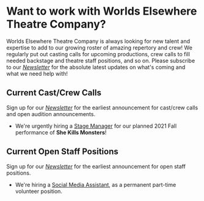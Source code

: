 # Want to work with Worlds Elsewhere Theatre Company?

Worlds Elsewhere Theatre Company is always looking for new talent and expertise to add to our growing roster of amazing repertory and crew! We regularly put out casting calls for upcoming productions, crew calls to fill needed backstage and theatre staff positions, and so on. Please subscribe to our [<i news>Newsletter</i>][newsletter] for the absolute latest updates on what's coming and what we need help with!

[newsletter]: <{{ site.social.news.url }}> "{{ site.social.news.title }}"

## Current Cast/Crew Calls

Sign up for our [<i news>Newsletter</i>][newsletter] for the earliest announcement for cast/crew calls and open audition announcements.

- We're urgently hiring a [Stage Manager](./2021/Q3/skm-stage-manager) for our planned 2021 Fall performance of **She Kills Monsters**!

## Current Open Staff Positions

Sign up for our [<i news>Newsletter</i>][newsletter] for the earliest announcement for open staff positions.

- We're hiring a [Social Media Assistant](./social-media-assistant), as a permanent part-time volunteer position.
